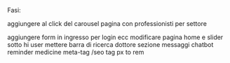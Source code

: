 Fasi:

<!-- aggiungere carousel con professioni in Intro  -->

aggiungere al click del carousel pagina con professionisti per settore

<!-- aggiungere pagina personale dottore -->
<!-- aggiungere calendario a pagina personale -->

aggiungere form in ingresso per login ecc
modificare pagina home e slider
sotto hi user mettere barra di ricerca dottore
sezione messaggi
chatbot
reminder medicine
meta-tag /seo tag
px to rem
